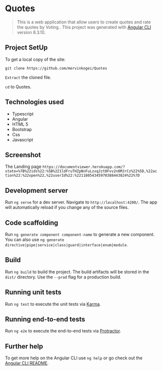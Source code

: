 # Quotes

>This is a web application that allow users to create quotes and rate the quotes by Voting..
>This project was generated with [Angular CLI](https://github.com/angular/angular-cli) version 8.3.10.

## Project SetUp
To get a local copy of the site:

`git clone https://github.com/mervinkogei/Quotes`

`Extract` the cloned file.

`cd` to Quotes.

## Technologies used
* Typescript
* Angular
* HTML 5
* Bootstrap
* Css
* Javascript

## Screenshot
The Landing page `https://documentviewer.herokuapp.com/?state=%7B%22ids%22:%5B%221ldFruTHZpNnFuLzxqJzt0Fvv2n0MJrCz%22%5D,%22action%22:%22open%22,%22userId%22:%22118054345970388443824%22%7D`

## Development server

Run `ng serve` for a dev server. Navigate to `http://localhost:4200/`. The app will automatically reload if you change any of the source files.

## Code scaffolding

Run `ng generate component component-name` to generate a new component. You can also use `ng generate directive|pipe|service|class|guard|interface|enum|module`.

## Build

Run `ng build` to build the project. The build artifacts will be stored in the `dist/` directory. Use the `--prod` flag for a production build.

## Running unit tests

Run `ng test` to execute the unit tests via [Karma](https://karma-runner.github.io).

## Running end-to-end tests

Run `ng e2e` to execute the end-to-end tests via [Protractor](http://www.protractortest.org/).

## Further help

To get more help on the Angular CLI use `ng help` or go check out the [Angular CLI README](https://github.com/angular/angular-cli/blob/master/README.md).
